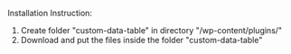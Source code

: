 Installation Instruction:
1. Create folder "custom-data-table" in directory "/wp-content/plugins/"
2. Download and put the files inside the folder "custom-data-table"

